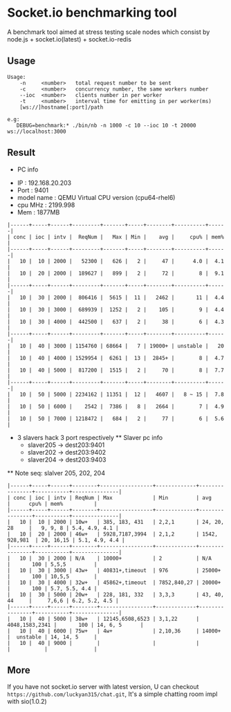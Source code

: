Socket.io benchmarking tool
=============

A benchmark tool aimed at stress testing scale nodes which consist by node.js + socket.io(latest) + socket.io-redis

## Usage
```script
Usage:
    -n     <number>   total request number to be sent
    -c     <number>   concurrency number, the same workers number
    --ioc  <number>   clients number in per worker
    -t     <number>   interval time for emitting in per worker(ms)
    [ws://]hostname[:port]/path

e.g:
   DEBUG=benchmark:* ./bin/nb -n 1000 -c 10 --ioc 10 -t 20000 ws://localhost:3000
```

## Result

* PC info
- IP   : 192.168.20.203
- Port : 9401
- model name	: QEMU Virtual CPU version (cpu64-rhel6)
- cpu MHz       : 2199.998
- Mem           : 1877MB

```script
|------+-----+------+---------+-------+-----+--------+----------+------|
| conc | ioc | intv |  ReqNum |   Max | Min |    avg |     cpu% | mem% |
|------+-----+------+---------+-------+-----+--------+----------+------|
|   10 |  10 | 2000 |   52300 |   626 |   2 |     47 |      4.0 |  4.1 |
|   10 |  20 | 2000 |  189627 |   899 |   2 |     72 |        8 |  9.1 |
|------+-----+------+---------+-------+-----+--------+----------+------|
|   10 |  30 | 2000 |  806416 |  5615 |  11 |   2462 |       11 |  4.4 |
|   10 |  30 | 3000 |  689939 |  1252 |   2 |    105 |        9 |  4.4 |
|   10 |  30 | 4000 |  442500 |   637 |   2 |     38 |        6 |  4.3 |
|------+-----+------+---------+-------+-----+--------+----------+------|
|   10 |  40 | 3000 | 1154760 | 68664 |   7 | 19000+ | unstable |   20 |
|   10 |  40 | 4000 | 1529954 |  6261 |  13 |  2845+ |        8 |  4.7 |
|   10 |  40 | 5000 |  817200 |  1515 |   2 |     70 |        8 |  7.7 |
|------+-----+------+---------+-------+-----+--------+----------+------|
|   10 |  50 | 5000 | 2234162 | 11351 |  12 |   4607 |   8 ~ 15 |  7.8 |
|   10 |  50 | 6000 |    2542 |  7386 |   8 |   2664 |        7 |  4.9 |
|   10 |  50 | 7000 | 1218472 |   684 |   2 |     77 |        6 |  5.6 |

```

* 3 slavers hack 3 port respectively
** Slaver pc info
    - slaver205 -> dest203:9401
    - slaver202 -> dest203:9402
    - slaver204 -> dest203:9403

** Note
seq: slalver 205, 202, 204

```script
|------+-----+------+--------+-----------------+-------------+----------------+-----------+---------------|
| conc | ioc | intv | ReqNum | Max             | Min         | avg            |      cpu% | mem%          |
|------+-----+------+--------+-----------------+-------------+----------------+-----------+---------------|
|   10 |  10 | 2000 | 10w+   | 385, 183, 431   | 2,2,1       | 24, 20, 28     |   9, 9, 8 | 5.4, 4.9, 4.1 |
|   10 |  20 | 2000 | 46w+   | 5928,7187,3994  | 2,1,2       | 1542, 928,981  | 20, 16,15 | 5.1, 4.9, 4.4 |
|------+-----+------+--------+-----------------+-------------+----------------+-----------+---------------|
|   10 |  30 | 2000 | N/A    | 10000+          | 2           | N/A            |       100 | 5,5,5         |
|   10 |  30 | 3000 | 43w+   | 40831+,timeout  | 976         | 25000+         |       100 | 10,5,5        |
|   10 |  30 | 4000 | 32w+   | 45862+,timeout  | 7852,840,27 | 20000+         |       100 | 5.7, 5.5, 4.4 |
|   10 |  30 | 5000 | 20w+   | 228, 181, 332   | 3,3,3       | 43, 40, 44     |     7,6,6 | 6.2, 5.2, 4.5 |
|------+-----+------+--------+-----------------+-------------+----------------+-----------+---------------|
|   10 |  40 | 5000 | 38w+   | 12145,6508,6523 | 3,1,22      | 4048,1583,2341 |       100 | 14, 6, 5      |
|   10 |  40 | 6000 | 75w+   | 4w+             | 2,10,36     | 14000+         |  unstable | 14, 14, 5     |
|   10 |  40 | 9000 |        |                 |             |                |           |               |

```


## More

If you have not socket.io server with latest version,
U can checkout `https://github.com/luckyan315/chat.git`,
It's a simple chatting room impl with sio(1.0.2)
